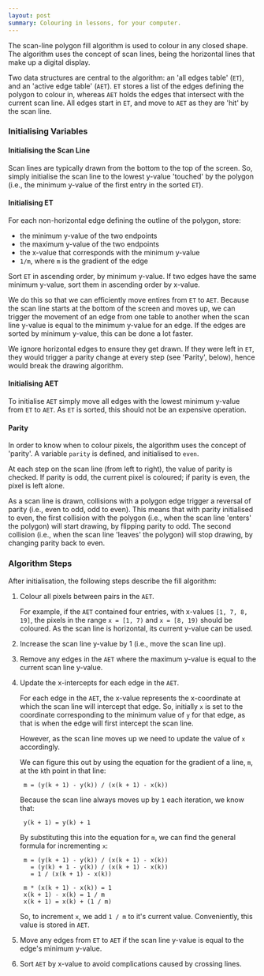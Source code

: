 ```yaml
---
layout: post
summary: Colouring in lessons, for your computer.
---
```


The scan-line polygon fill algorithm is used to colour in any closed shape.
The algorithm uses the concept of scan lines, being the horizontal lines that make up a digital display.

Two data structures are central to the algorithm: an 'all edges table' (`ET`), and an 'active edge table' (`AET`).
`ET` stores a list of the edges defining the polygon to colour in, whereas `AET` holds the edges that intersect with the current scan line.
All edges start in `ET`, and move to `AET` as they are 'hit' by the scan line.

### Initialising Variables ###

#### Initialising the Scan Line ####

Scan lines are typically drawn from the bottom to the top of the screen.
So, simply initialise the scan line to the lowest y-value 'touched' by the polygon (i.e., the minimum y-value of the first entry in the sorted `ET`).


#### Initialising ET ####

For each non-horizontal edge defining the outline of the polygon, store:

* the minimum y-value of the two endpoints
* the maximum y-value of the two endpoints
* the x-value that corresponds with the minimum y-value
* `1/m`, where `m` is the gradient of the edge

Sort `ET` in ascending order, by minimum y-value.
If two edges have the same minimum y-value, sort them in ascending order by x-value.

We do this so that we can efficiently move entires from `ET` to `AET`.
Because the scan line starts at the bottom of the screen and moves up, we can trigger the movement of an edge from one table to another when the scan line y-value is equal to the minimum y-value for an edge.
If the edges are sorted by minimum y-value, this can be done a lot faster.

We ignore horizontal edges to ensure they get drawn.
If they were left in `ET`, they would trigger a parity change at every step (see 'Parity', below), hence would break the drawing algorithm.

#### Initialising AET ####

To initialise `AET` simply move all edges  with the lowest minimum y-value from `ET` to `AET`.
As `ET` is sorted, this should not be an expensive operation.

#### Parity ####

In order to know when to colour pixels, the algorithm uses the concept of 'parity'.
A variable `parity` is defined, and initialised to `even`.

At each step on the scan line (from left to right), the value of parity is checked.
If parity is odd, the current pixel is coloured; if parity is even, the pixel is left alone.

As a scan line is drawn, collisions with a polygon edge trigger a reversal of parity (i.e., even to odd, odd to even).
This means that with parity initialised to even, the first collision with the polygon (i.e., when the scan line 'enters' the polygon) will start drawing, by flipping parity to odd.
The second collision (i.e., when the scan line 'leaves' the polygon) will stop drawing, by changing parity back to even.

### Algorithm Steps ###

After initialisation, the following steps describe the fill algorithm:

1. Colour all pixels between pairs in the `AET`.

	For example, if the `AET` contained four entries, with x-values `[1, 7, 8, 19]`, the pixels in the range `x = [1, 7)` and `x = [8, 19)` should be coloured.
	As the scan line is horizontal, its current y-value can be used.

2. Increase the scan line y-value by 1 (i.e., move the scan line up).

3. Remove any edges in the `AET` where the maximum y-value is equal to the current scan line y-value.

4. Update the x-intercepts for each edge in the `AET`.

	For each edge in the `AET`, the x-value represents the x-coordinate at which the scan line will intercept that edge.
	So, initially `x` is set to the coordinate corresponding to the minimum value of `y` for that edge, as that is when the edge will first intercept the scan line.

	However, as the scan line moves up we need to update the value of `x` accordingly.

	We can figure this out by using the equation for the gradient of a line, `m`, at the `k`th point in that line:

		m = (y(k + 1) - y(k)) / (x(k + 1) - x(k))

	Because the scan line always moves up by `1` each iteration, we know that:

		y(k + 1) = y(k) + 1

	By substituting this into the equation for `m`, we can find the general formula for incrementing `x`:

		m = (y(k + 1) - y(k)) / (x(k + 1) - x(k))
		  = (y(k) + 1 - y(k)) / (x(k + 1) - x(k))
		  = 1 / (x(k + 1) - x(k))

		m * (x(k + 1) - x(k)) = 1
		x(k + 1) - x(k) = 1 / m
		x(k + 1) = x(k) + (1 / m)

	So, to increment `x`, we add `1 / m` to it's current value.
	Conveniently, this value is stored in `AET`.

5. Move any edges from `ET` to `AET` if the scan line y-value is equal to the edge's minimum y-value.

6. Sort `AET` by x-value to avoid complications caused by crossing lines.

